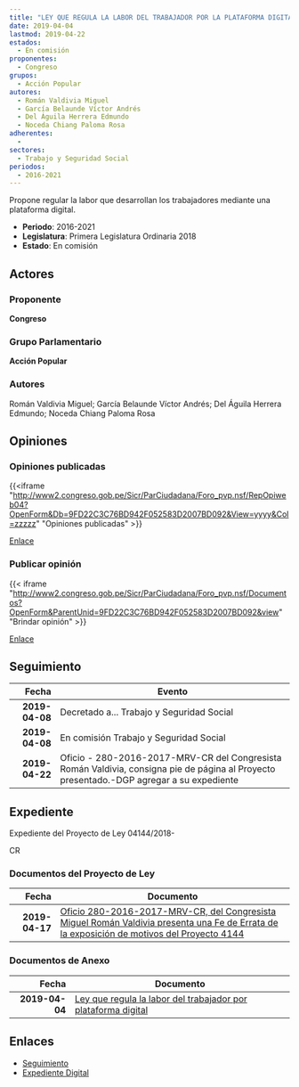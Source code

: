 ```yaml
---
title: "LEY QUE REGULA LA LABOR DEL TRABAJADOR POR LA PLATAFORMA DIGITAL"
date: 2019-04-04
lastmod: 2019-04-22
estados: 
  - En comisión
proponentes: 
  - Congreso
grupos: 
  - Acción Popular
autores: 
  - Román Valdivia Miguel
  - García Belaunde Víctor Andrés
  - Del Águila Herrera Edmundo
  - Noceda Chiang Paloma Rosa
adherentes: 
  - 
sectores: 
  - Trabajo y Seguridad Social
periodos: 
  - 2016-2021
---
```


Propone regular la labor que desarrollan los trabajadores mediante una plataforma digital.

- **Periodo**: 2016-2021
- **Legislatura**: Primera Legislatura Ordinaria 2018
- **Estado**: En comisión

## Actores

### Proponente

**Congreso**

### Grupo Parlamentario

**Acción Popular**

### Autores

Román Valdivia Miguel; García Belaunde Víctor Andrés; Del Águila Herrera Edmundo; Noceda Chiang Paloma Rosa


## Opiniones

### Opiniones publicadas

{{<iframe "http://www2.congreso.gob.pe/Sicr/ParCiudadana/Foro_pvp.nsf/RepOpiweb04?OpenForm&Db=9FD22C3C76BD942F052583D2007BD092&View=yyyy&Col=zzzzz" "Opiniones publicadas" >}}

[Enlace](http://www2.congreso.gob.pe/Sicr/ParCiudadana/Foro_pvp.nsf/RepOpiweb04?OpenForm&Db=9FD22C3C76BD942F052583D2007BD092&View=yyyy&Col=zzzzz)
### Publicar opinión

{{< iframe "http://www2.congreso.gob.pe/Sicr/ParCiudadana/Foro_pvp.nsf/Documentos?OpenForm&ParentUnid=9FD22C3C76BD942F052583D2007BD092&view" "Brindar opinión" >}}

[Enlace](http://www2.congreso.gob.pe/Sicr/ParCiudadana/Foro_pvp.nsf/Documentos?OpenForm&ParentUnid=9FD22C3C76BD942F052583D2007BD092&view)

## Seguimiento

| Fecha | Evento |
|------:|--------|
| **2019-04-08** | Decretado a... Trabajo y Seguridad Social|
| **2019-04-08** | En comisión Trabajo y Seguridad Social|
| **2019-04-22** | Oficio - 280-2016-2017-MRV-CR del Congresista Román Valdivia, consigna pie de página al Proyecto presentado.-DGP agregar a su expediente|


## Expediente

Expediente del Proyecto de Ley 04144/2018-

CR


### Documentos del Proyecto de Ley

| Fecha | Documento |
|------:|--------|
| **2019-04-17** | [Oficio 280-2016-2017-MRV-CR, del Congresista Miguel Román Valdivia presenta una Fe de Errata de la exposición de motivos del Proyecto 4144](http://www.leyes.congreso.gob.pe/Documentos/2016_2021/Oficios/Congresistas/OFICIO-280-2016-2017-MRV-CR.pdf) |

### Documentos de Anexo

| Fecha | Documento |
|------:|--------|
| **2019-04-04** | [Ley que regula la labor del trabajador por plataforma digital](http://www.leyes.congreso.gob.pe/Documentos/2016_2021/Proyectos_de_Ley_y_de_Resoluciones_Legislativas/PL0414420190404.pdf) |

## Enlaces 

- [Seguimiento](http://www2.congreso.gob.pe/Sicr/TraDocEstProc/CLProLey2016.nsf/f7fff46988ca05b1052578e100829cc7/046f70ccec1b9214052583d20074a51e?OpenDocument)
- [Expediente Digital](http://www2.congreso.gob.pe/Sicr/TraDocEstProc/CLProLey2016.nsf/f7fff46988ca05b1052578e100829cc7/046f70ccec1b9214052583d20074a51e?OpenDocument&Click=05257FB7005EB655.eb71d0cf91d8294e05256cdf006b5706/$Body/0.1C6C)
